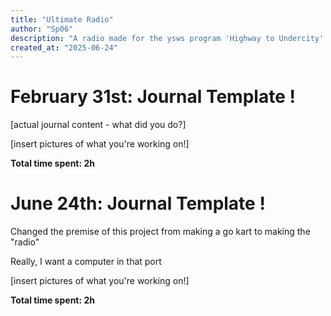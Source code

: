 ```yaml
---
title: "Ultimate Radio"
author: "Sp06"
description: "A radio made for the ysws program 'Highway to Undercity'!"
created_at: "2025-06-24"
---
```


# February 31st: Journal Template !

[actual journal content - what did you do?]

[insert pictures of what you're working on!]

**Total time spent: 2h**

# June 24th: Journal Template !

Changed the premise of this project from making a go kart to making the "radio"

Really, I want a computer in that port

[insert pictures of what you're working on!]

**Total time spent: 2h**
